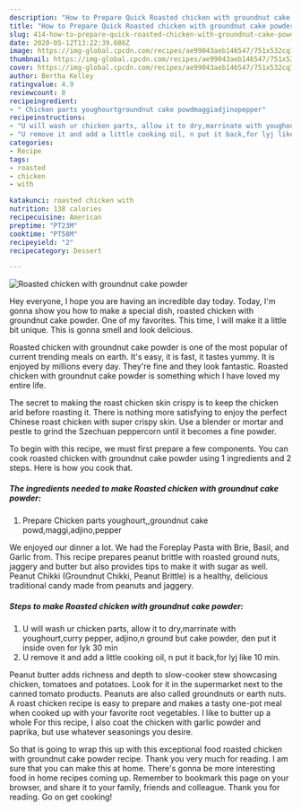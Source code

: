 ```yaml
---
description: "How to Prepare Quick Roasted chicken with groundnut cake powder"
title: "How to Prepare Quick Roasted chicken with groundnut cake powder"
slug: 414-how-to-prepare-quick-roasted-chicken-with-groundnut-cake-powder
date: 2020-05-12T13:22:39.686Z
image: https://img-global.cpcdn.com/recipes/ae99043aeb146547/751x532cq70/roasted-chicken-with-groundnut-cake-powder-recipe-main-photo.jpg
thumbnail: https://img-global.cpcdn.com/recipes/ae99043aeb146547/751x532cq70/roasted-chicken-with-groundnut-cake-powder-recipe-main-photo.jpg
cover: https://img-global.cpcdn.com/recipes/ae99043aeb146547/751x532cq70/roasted-chicken-with-groundnut-cake-powder-recipe-main-photo.jpg
author: Bertha Kelley
ratingvalue: 4.9
reviewcount: 8
recipeingredient:
- " Chicken parts youghourtgroundnut cake powdmaggiadjinopepper"
recipeinstructions:
- "U will wash ur chicken parts, allow it to dry,marrinate with youghourt,curry pepper, adjino,n ground but cake powder, den put it inside oven for lyk 30 min"
- "U remove it and add a little cooking oil, n put it back,for lyj like 10 min."
categories:
- Recipe
tags:
- roasted
- chicken
- with

katakunci: roasted chicken with 
nutrition: 138 calories
recipecuisine: American
preptime: "PT23M"
cooktime: "PT58M"
recipeyield: "2"
recipecategory: Dessert

---
```



![Roasted chicken with groundnut cake powder](https://img-global.cpcdn.com/recipes/ae99043aeb146547/751x532cq70/roasted-chicken-with-groundnut-cake-powder-recipe-main-photo.jpg)

Hey everyone, I hope you are having an incredible day today. Today, I'm gonna show you how to make a special dish, roasted chicken with groundnut cake powder. One of my favorites. This time, I will make it a little bit unique. This is gonna smell and look delicious.

Roasted chicken with groundnut cake powder is one of the most popular of current trending meals on earth. It's easy, it is fast, it tastes yummy. It is enjoyed by millions every day. They're fine and they look fantastic. Roasted chicken with groundnut cake powder is something which I have loved my entire life.

The secret to making the roast chicken skin crispy is to keep the chicken arid before roasting it. There is nothing more satisfying to enjoy the perfect Chinese roast chicken with super crispy skin. Use a blender or mortar and pestle to grind the Szechuan peppercorn until it becomes a fine powder.


To begin with this recipe, we must first prepare a few components. You can cook roasted chicken with groundnut cake powder using 1 ingredients and 2 steps. Here is how you cook that.

<!--inarticleads1-->

##### The ingredients needed to make Roasted chicken with groundnut cake powder:

1. Prepare  Chicken parts youghourt,,groundnut cake powd,maggi,adjino,pepper


We enjoyed our dinner a lot. We had the Foreplay Pasta with Brie, Basil, and Garlic from. This recipe prepares peanut brittle with roasted ground nuts, jaggery and butter but also provides tips to make it with sugar as well. Peanut Chikki (Groundnut Chikki, Peanut Brittle) is a healthy, delicious traditional candy made from peanuts and jaggery. 

<!--inarticleads2-->

##### Steps to make Roasted chicken with groundnut cake powder:

1. U will wash ur chicken parts, allow it to dry,marrinate with youghourt,curry pepper, adjino,n ground but cake powder, den put it inside oven for lyk 30 min
1. U remove it and add a little cooking oil, n put it back,for lyj like 10 min.


Peanut butter adds richness and depth to slow-cooker stew showcasing chicken, tomatoes and potatoes. Look for it in the supermarket next to the canned tomato products. Peanuts are also called groundnuts or earth nuts. A roast chicken recipe is easy to prepare and makes a tasty one-pot meal when cooked up with your favorite root vegetables. I like to butter up a whole For this recipe, I also coat the chicken with garlic powder and paprika, but use whatever seasonings you desire. 

So that is going to wrap this up with this exceptional food roasted chicken with groundnut cake powder recipe. Thank you very much for reading. I am sure that you can make this at home. There's gonna be more interesting food in home recipes coming up. Remember to bookmark this page on your browser, and share it to your family, friends and colleague. Thank you for reading. Go on get cooking!

